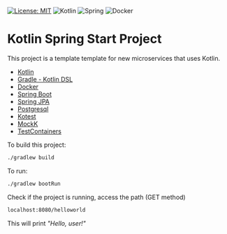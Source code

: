 [![License: MIT](https://img.shields.io/badge/License-MIT-yellow.svg)](https://opensource.org/licenses/MIT)
<img alt="Kotlin" src="https://img.shields.io/badge/kotlin-%230095D5.svg?&style=for-the-badge&logo=kotlin&logoColor=white"/>
<img alt="Spring" src="https://img.shields.io/badge/spring%20-%236DB33F.svg?&style=for-the-badge&logo=spring&logoColor=white"/>
	<img alt="Docker" src="https://img.shields.io/badge/docker%20-%230db7ed.svg?&style=for-the-badge&logo=docker&logoColor=white"/>

# Kotlin Spring Start Project
This project is a template template for new microservices that uses Kotlin.


- [Kotlin](https://kotlinlang.org/)
- [Gradle - Kotlin DSL](https://gradle.org/)
- [Docker](https://www.docker.com/)
- [Spring Boot](https://spring.io/)
- [Spring JPA](https://spring.io/)
- [Postgresql](https://www.postgresql.org/)
- [Kotest](https://kotest.io/)
- [MockK](https://mockk.io/)
- [TestContainers](https://www.testcontainers.org/)

To build this project:

```sh
./gradlew build
```

To run:
```sh
./gradlew bootRun
```

Check if the project is running, access the path (GET method)

```sh
localhost:8080/helloworld
```

This will print *"Hello, user!"*
